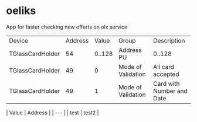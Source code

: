 # oeliks
App for faster checking new offerts on olx service

<table> 
<tr>
<td>Device</td>
<td>Address</td>
<td>Value</td>
<td>Group</td>
<td>Description</td>
</tr>

<tr>
<td>TGlassCardHolder</td>
<td>54</td>
<td>0..128</td>
<td>Address PU</td>
<td>0..128</td>
</tr>

<tr>
<td>TGlassCardHolder</td>
<td>49</td>
<td>0</td>
<td>Mode of Validation</td>
<td>All card accepted</td>
</tr>

<tr>
<td>TGlassCardHolder</td>
<td>49</td>
<td>1</td>
<td>Mode of Validation</td>
<td>Card with Number and Date</td>
</tr>
</table>

| Value | Address | 
| --- | 
| test | test2 |  
